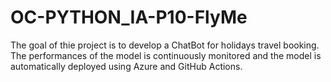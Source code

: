 # OC-PYTHON_IA-P10-FlyMe

The goal of thie project is to develop a ChatBot for holidays travel booking. The performances of the model is continuously monitored and the model is automatically deployed using Azure and GitHub Actions.
